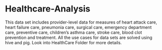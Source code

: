 # Healthcare-Analysis
This data set includes provider-level data for measures of heart attack care, heart failure care, pneumonia care, surgical care, emergency department care, preventive care, children’s asthma care, stroke care, blood clot prevention and treatment. All the use cases for data sets are solved using hive and pig.  Look into HealthCare Folder for more details.
